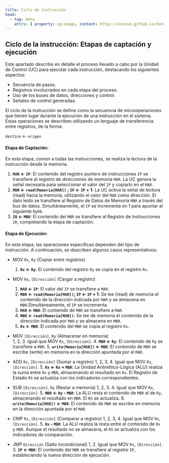 ```yaml
---
title: Ciclo de instrucción
head:
  - tag: meta
    attrs: { property: og:image, content: https://vonsim.github.io/VonSim8/docs/og/codification.png }
---
```


## Ciclo de la instrucción: Etapas de captación y ejecución
Este apartado describe en detalle el proceso llevado a cabo por la Unidad de Control (UC) para ejecutar cada instrucción, destacando los siguientes aspectos:

- Secuencia de pasos.
- Registros involucrados en cada etapa del proceso.
- Uso de los buses de datos, direcciones y control.
- Señales de control generadas.

El ciclo de la instrucción se define como la secuencia de microoperaciones que tienen lugar durante la ejecución de una instrucción en el sistema. Estas operaciones se describen utilizando un lenguaje de transferencia entre registros, de la forma:

`destino` ← `origen` 

#### Etapa de Captación: 
En esta etapa, común a todas las instrucciones, se realiza la lectura de la instrucción desde la memoria.

  1. **`MAR` ← `IP`**:
  El contenido del registro puntero de instrucciones `IP` se transfiere al registro de direcciones de memoria `MAR`. La UC genera la señal necesaria para seleccionar el valor del `IP` y copiarlo en el `MAR`.
  2. **`MDR` ← `read(Memoria[MAR])` ; `IP` ← `IP` + 1**:
  La UC activa la señal de lectura (read) hacia la memoria, utilizando el valor del `MAR` como dirección. El dato leído se transfiere al Registro de Datos de Memoria `MBR` a través del bus de datos. Simultáneamente, el `IP` se incrementa en 1 para apuntar al siguiente byte.
  3. **`IR` ← `MBR`**:
  El contenido del `MBR` se transfiere al Registro de Instrucciones `IR`, completando la etapa de captación. 

#### Etapa de Ejecución:
En esta etapa, las operaciones específicas dependen del tipo de instrucción. A continuación, se describen algunos casos representativos:

* MOV `Rx`, `Ry` (Copiar entre registros)
  1. **`Rx` ← `Ry`**:
  El contenido del registro `Ry` se copia en el registro `Rx`.

* MOV `Rx`, `[Dirección]` (Cargar a registro)
  1. **`MAR` ← `IP`**:
  El valor del `IP` se transfiere a `MAR`.
  2. **`MBR` ← `read(Memoria[MAR])`; `IP` ← `IP` + 1**:
  Se lee (read) de memoria el contenido de la dirección indicada por `MAR` y se almacena en `MBR`.Simultáneamente, el `IP` se incrementa.
  3. **`MAR` ← `MBR`**:
  El contenido de `MBR` se transfiere a `MAR`.
  4. **`MBR` ← `read(Memoria[MAR])`**:
  Se lee de memoria el contenido de la dirección indicada por `MAR` y se almacena en `MBR`.
  5. **`Rx`  ← `MBR`**:
  El contenido del `MBR` se copia al registro `Rx`.

* MOV `[Dirección]`, `Ry` (Almacenar en memoria)     
  1, 2, 3. Igual que MOV `Rx`, `[Dirección]`.
  4. **`MBR` ← `Ry`**:
  El contenido de `Ry` se transfiere a `MBR`.
  5. **`write(Memoria[MAR])` ← `MBR`**:
  El contenido de `MBR` se escribe (write) en memoria en la dirección apuntada por el `MAR`.

* ADD  `Rx`, `[Dirección]` (Sumar a registro)
  1, 2, 3, 4. Igual que MOV `Rx`, `[Dirección]`.
  5. **`Rx`  ← `Rx` + `MBR`**:
  La Unidad Aritmético-Lógica (ALU) realiza la suma entre `Rx` y `MBR`, almacenando el resultado en `Rx`. El Registro de Estado `RS` se actualiza con los indicadores correspondientes.

* SUB `[Dirección]`, `Ry` (Restar a memoria)
  1, 2, 3, 4. Igual que MOV `Rx`, `[Dirección]`.
  5. **`MBR` ← `Ry` - `MBR`**: 
  La ALU resta el contenido de `MBR` al de `Ry`, almacenando el resultado en `MBR`. El `RS` se actualiza.
  6. **`write(Memoria[MAR])` ← `MBR`**:
  El contenido de `MBR` se escribe en memoria en la dirección apuntada por el `MAR`.

* CMP `Rx`,  `[Dirección]` (Comparar a registro)
  1, 2, 3, 4. Igual que MOV `Rx`, `[Dirección]`.
  5. **`Rx` - `MBR`**: 
  La ALU realiza la resta entre el contenido de `Rx` y `MBR`. Aunque el resultado no se almacena, el `RS` se actualiza con los indicadores de comparación.

* JMP  `Dirección` (Salto incondicional)
  1, 2. Igual que MOV `Rx`, `[Dirección]`.
  3. **`IP` ← `MBR`**:
  El contenido del `MBR` se transfiere al registro `IP`, estableciendo la nueva dirección de ejecución.
